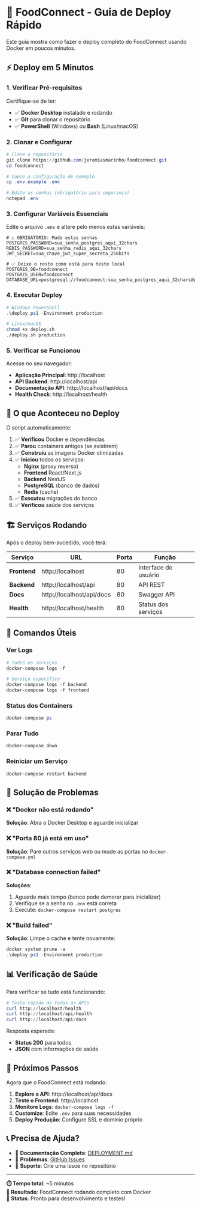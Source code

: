 # 🚀 FoodConnect - Guia de Deploy Rápido

Este guia mostra como fazer o deploy completo do FoodConnect usando Docker em poucos minutos.

## ⚡ Deploy em 5 Minutos

### 1. Verificar Pré-requisitos

Certifique-se de ter:

- ✅ **Docker Desktop** instalado e rodando
- ✅ **Git** para clonar o repositório
- ✅ **PowerShell** (Windows) ou **Bash** (Linux/macOS)

### 2. Clonar e Configurar

```powershell
# Clone o repositório
git clone https://github.com/jeremiasmarinho/foodconnect.git
cd foodconnect

# Copie a configuração de exemplo
cp .env.example .env

# Edite as senhas (obrigatório para segurança)
notepad .env
```

### 3. Configurar Variáveis Essenciais

Edite o arquivo `.env` e altere pelo menos estas variáveis:

```env
# ⚠️ OBRIGATÓRIO: Mude estas senhas
POSTGRES_PASSWORD=sua_senha_postgres_aqui_32chars
REDIS_PASSWORD=sua_senha_redis_aqui_32chars
JWT_SECRET=sua_chave_jwt_super_secreta_256bits

# ✅ Deixe o resto como está para teste local
POSTGRES_DB=foodconnect
POSTGRES_USER=foodconnect
DATABASE_URL=postgresql://foodconnect:sua_senha_postgres_aqui_32chars@postgres:5432/foodconnect
```

### 4. Executar Deploy

```powershell
# Windows PowerShell
.\deploy.ps1 -Environment production
```

```bash
# Linux/macOS
chmod +x deploy.sh
./deploy.sh production
```

### 5. Verificar se Funcionou

Acesse no seu navegador:

- **Aplicação Principal**: http://localhost
- **API Backend**: http://localhost/api
- **Documentação API**: http://localhost/api/docs
- **Health Check**: http://localhost/health

## 🎯 O que Aconteceu no Deploy

O script automaticamente:

1. ✅ **Verificou** Docker e dependências
2. ✅ **Parou** containers antigos (se existirem)
3. ✅ **Construiu** as imagens Docker otimizadas
4. ✅ **Iniciou** todos os serviços:
   - **Nginx** (proxy reverso)
   - **Frontend** React/Next.js
   - **Backend** NestJS
   - **PostgreSQL** (banco de dados)
   - **Redis** (cache)
5. ✅ **Executou** migrações do banco
6. ✅ **Verificou** saúde dos serviços

## 🏗️ Serviços Rodando

Após o deploy bem-sucedido, você terá:

| Serviço      | URL                       | Porta | Função               |
| ------------ | ------------------------- | ----- | -------------------- |
| **Frontend** | http://localhost          | 80    | Interface do usuário |
| **Backend**  | http://localhost/api      | 80    | API REST             |
| **Docs**     | http://localhost/api/docs | 80    | Swagger API          |
| **Health**   | http://localhost/health   | 80    | Status dos serviços  |

## 🔧 Comandos Úteis

### Ver Logs

```powershell
# Todos os serviços
docker-compose logs -f

# Serviço específico
docker-compose logs -f backend
docker-compose logs -f frontend
```

### Status dos Containers

```powershell
docker-compose ps
```

### Parar Tudo

```powershell
docker-compose down
```

### Reiniciar um Serviço

```powershell
docker-compose restart backend
```

## 🐛 Solução de Problemas

### ❌ "Docker não está rodando"

**Solução**: Abra o Docker Desktop e aguarde inicializar

### ❌ "Porta 80 já está em uso"

**Solução**: Pare outros serviços web ou mude as portas no `docker-compose.yml`

### ❌ "Database connection failed"

**Soluções**:

1. Aguarde mais tempo (banco pode demorar para inicializar)
2. Verifique se a senha no `.env` está correta
3. Execute: `docker-compose restart postgres`

### ❌ "Build failed"

**Solução**: Limpe o cache e tente novamente:

```powershell
docker system prune -a
.\deploy.ps1 -Environment production
```

## 📊 Verificação de Saúde

Para verificar se tudo está funcionando:

```powershell
# Teste rápido de todas as APIs
curl http://localhost/health
curl http://localhost/api/health
curl http://localhost/api/docs
```

Resposta esperada:

- **Status 200** para todos
- **JSON** com informações de saúde

## 🎉 Próximos Passos

Agora que o FoodConnect está rodando:

1. **Explore a API**: http://localhost/api/docs
2. **Teste o Frontend**: http://localhost
3. **Monitore Logs**: `docker-compose logs -f`
4. **Customize**: Edite `.env` para suas necessidades
5. **Deploy Produção**: Configure SSL e domínio próprio

## 📞 Precisa de Ajuda?

- 📖 **Documentação Completa**: [DEPLOYMENT.md](DEPLOYMENT.md)
- 🐛 **Problemas**: [GitHub Issues](https://github.com/jeremiasmarinho/foodconnect/issues)
- 💬 **Suporte**: Crie uma issue no repositório

---

**⏱️ Tempo total**: ~5 minutos  
**🎯 Resultado**: FoodConnect rodando completo com Docker  
**🚀 Status**: Pronto para desenvolvimento e testes!
